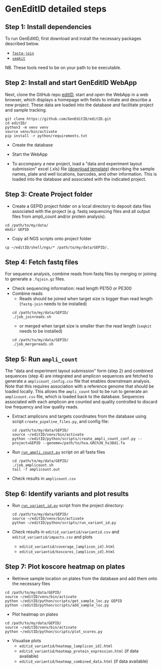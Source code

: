 # GenEditID detailed steps


## Step 1: Install dependencies

To run GenEditID, first download and install the necessary packages described below.

- [`fastq-join`](https://github.com/brwnj/fastq-join)
- [`seqkit`](https://github.com/shenwei356/seqkit)

NB. These tools need to be on your path to be executable.


## Step 2: Install and start GenEditID WebApp

Next, clone the GitHub repo [editID](https://github.com/GenEditID/editID.git), start and open the WebApp in a web browser, which displays a homepage with fields to initiate and describe a new project. These data are loaded into the database and facilitate project and sample tracking.

```
git clone https://github.com/GenEditID/editID.git
cd editID/
python3 -m venv venv
source venv/bin/activate
pip install -r python/requirements.txt
```

- Create the database

- Start the WebApp

- To accompany a new project, load a "data and experiment layout submission" excel (.xls) file ([download template](https://github.com/GenEditID/editID/raw/master/data/templates/GEPXXXXX.xlsx)) describing the sample names, plate and well locations, barcodes, and other information. This is loaded into the database and associated with the indicated project.


## Step 3: Create Project folder

- Create a GEPID project folder on a local directory to deposit data files associated with the project (e.g. fastq sequencing files and all output files from ampli_count and/or protein analysis).
```
cd /path/to/my/data/
mkdir GEPID
```

- Copy all NGS scripts onto project folder
```
cp ~/editID/shell/ngs/* /path/to/my/data/GEPID/.
```


## Step 4: Fetch fastq files

For sequence analysis, combine reads from fastq files by merging or joining to generate a `.fqjoin.gz` files.

- Check sequencing information: read length PE150 or PE300
- Combine reads
  - Reads should be joined when target size is bigger than read length (`fastq-join` needs to be installed)
  ```
  cd /path/to/my/data/GEPID/
  ./job_joinreads.sh
  ```
  - or merged when target size is smaller than the read length (`seqkit` needs to be installed)
  ```
  cd /path/to/my/data/GEPID/
  ./job_mergereads.sh
  ```


## Step 5: Run `ampli_count`

The "data and experiment layout submission" form (step 2) and combined sequences (step 4) are integrated and amplicon sequences are fetched to generate a `amplicount_config.csv` file that enables downstream analysis. Note that this requires association with a reference genome that should be loaded locally. This allows the `ampli_count` tool to be run to generate an `amplicount.csv` file, which is loaded back to the database. Sequences associated with each amplicon are counted and quality controlled to discard low frequency and low quality reads.

- Extract amplicons and targets coordinates from the database using script `create_pipeline_files.py`, and config file:
  ```
  cd /path/to/my/data/GEPID/
  source ~/editID/venv/bin/activate
  python ~/editID/python/scripts/create_ampli_count_conf.py --project=GEPID --genome=/path/to/hsa.GRCh38_hs38d1.fa
  ```

- Run [`run_ampli_count.py`](https://github.com/GenEditID/editID/blob/master/python/scripts/run_ampli_count.py) script on all fasta files
  ```
  cd /path/to/my/data/GEPID/
  ./job_amplicount.sh
  tail -f amplicount.out
  ```

- Check results in `amplicount.csv`


## Step 6: Identify variants and plot results

- Run [`run_variant_id.py`](../python/scripts/run_variant_id.py) script from the project directory:
  ```
  cd /path/to/my/data/GEPID/
  source ~/editID/venv/bin/activate
  python ~/editID/python/scripts/run_variant_id.py
  ```

- Check results in `editid_variantid/variantid.csv` and `editid_variantid/impacts.csv` and plots
  - `editid_variantid/coverage_[amplicon_id].html`
  - `editid_variantid/koscores_[amplicon_id].html`


## Step 7: Plot koscore heatmap on plates

- Retrieve sample location on plates from the database and add them onto the necessary files
```
cd /path/to/my/data/GEPID/
source ~/editID/venv/bin/activate
python ~/editID/python/scripts/get_sample_loc.py GEPID
python ~/editID/python/scripts/add_sample_loc.py
```

- Plot heatmap on plates
```
cd /path/to/my/data/GEPID/
source ~/editID/venv/bin/activate
python ~/editID/python/scripts/plot_scores.py
```

- Visualise plots
  - `editid_variantid/heatmap_[amplicon_id].html`
  - `editid_variantid/heatmap_protein_expression.html` (if data available)
  - `editid_variantid/heatmap_combined_data.html` (if data available)
